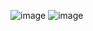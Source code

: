 ![image](https://github.com/Rahul-chaurasiya/Leetcode-Practice-Problem/assets/77222540/ea5e34ff-375f-432c-ab68-ba3807f7987d)
![image](https://github.com/Rahul-chaurasiya/Leetcode-Practice-Problem/assets/77222540/e09d4d1f-da96-4639-a0f3-6bd6d540137f)
